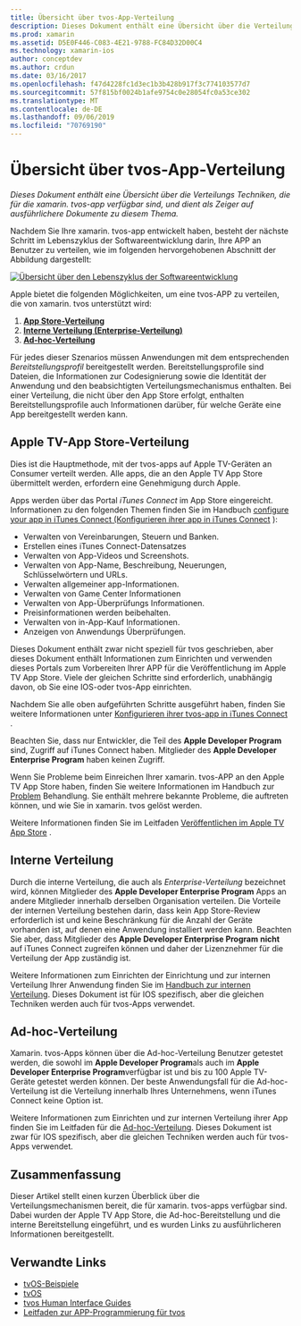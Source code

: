 ```yaml
---
title: Übersicht über tvos-App-Verteilung
description: Dieses Dokument enthält eine Übersicht über die Verteilungs Techniken, die für die xamarin. tvos-app verfügbar sind, und dient als Zeiger auf ausführlichere Dokumente zu diesem Thema.
ms.prod: xamarin
ms.assetid: D5E0F446-C083-4E21-9788-FC84D32D00C4
ms.technology: xamarin-ios
author: conceptdev
ms.author: crdun
ms.date: 03/16/2017
ms.openlocfilehash: f47d4228fc1d3ec1b3b428b917f3c774103577d7
ms.sourcegitcommit: 57f815bf0024b1afe9754c0e28054fc0a53ce302
ms.translationtype: MT
ms.contentlocale: de-DE
ms.lasthandoff: 09/06/2019
ms.locfileid: "70769190"
---
```

# <a name="tvos-app-distribution-overview"></a>Übersicht über tvos-App-Verteilung

_Dieses Dokument enthält eine Übersicht über die Verteilungs Techniken, die für die xamarin. tvos-app verfügbar sind, und dient als Zeiger auf ausführlichere Dokumente zu diesem Thema._

Nachdem Sie Ihre xamarin. tvos-app entwickelt haben, besteht der nächste Schritt im Lebenszyklus der Softwareentwicklung darin, Ihre APP an Benutzer zu verteilen, wie im folgenden hervorgehobenen Abschnitt der Abbildung dargestellt:

[![Übersicht über den Lebenszyklus der Softwareentwicklung](images/publishingdiagram.png)](images/publishingdiagram.png#lightbox)

Apple bietet die folgenden Möglichkeiten, um eine tvos-APP zu verteilen, die von xamarin. tvos unterstützt wird:

1. [**App Store-Verteilung**](#Apple-TV-App-Store-Distribution)
2. [**Interne Verteilung (Enterprise-Verteilung)** ](#In-House-Distribution) 
3. [**Ad-hoc-Verteilung**](#Ad_Hoc_Distribution) 

Für jedes dieser Szenarios müssen Anwendungen mit dem entsprechenden *Bereitstellungsprofil* bereitgestellt werden. Bereitstellungsprofile sind Dateien, die Informationen zur Codesignierung sowie die Identität der Anwendung und den beabsichtigten Verteilungsmechanismus enthalten. Bei einer Verteilung, die nicht über den App Store erfolgt, enthalten Bereitstellungsprofile auch Informationen darüber, für welche Geräte eine App bereitgestellt werden kann.

<a name="Apple-TV-App-Store-Distribution" />

## <a name="apple-tv-app-store-distribution"></a>Apple TV-App Store-Verteilung

Dies ist die Hauptmethode, mit der tvos-apps auf Apple TV-Geräten an Consumer verteilt werden. Alle apps, die an den Apple TV App Store übermittelt werden, erfordern eine Genehmigung durch Apple.

Apps werden über das Portal *iTunes Connect* im App Store eingereicht. Informationen zu den folgenden Themen finden Sie im Handbuch [configure your app in iTunes Connect (Konfigurieren ihrer app in iTunes Connect](~/ios/deploy-test/app-distribution/app-store-distribution/itunesconnect.md) ):

- Verwalten von Vereinbarungen, Steuern und Banken.
- Erstellen eines iTunes Connect-Datensatzes
- Verwalten von App-Videos und Screenshots.
- Verwalten von App-Name, Beschreibung, Neuerungen, Schlüsselwörtern und URLs.
- Verwalten allgemeiner app-Informationen.
- Verwalten von Game Center Informationen
- Verwalten von App-Überprüfungs Informationen.
- Preisinformationen werden beibehalten.
- Verwalten von in-App-Kauf Informationen.
- Anzeigen von Anwendungs Überprüfungen.

Dieses Dokument enthält zwar nicht speziell für tvos geschrieben, aber dieses Dokument enthält Informationen zum Einrichten und verwenden dieses Portals zum Vorbereiten Ihrer APP für die Veröffentlichung im Apple TV App Store. Viele der gleichen Schritte sind erforderlich, unabhängig davon, ob Sie eine IOS-oder tvos-App einrichten.

Nachdem Sie alle oben aufgeführten Schritte ausgeführt haben, finden Sie weitere Informationen unter [Konfigurieren ihrer tvos-app in iTunes Connect](~/ios/tvos/deploy-test/app-distribution/itunes-connect.md) .

Beachten Sie, dass nur Entwickler, die Teil des **Apple Developer Program** sind, Zugriff auf iTunes Connect haben. Mitglieder des **Apple Developer Enterprise Program** haben keinen Zugriff.

Wenn Sie Probleme beim Einreichen Ihrer xamarin. tvos-APP an den Apple TV App Store haben, finden Sie weitere Informationen im Handbuch zur [Problem](~/ios/tvos/troubleshooting.md) Behandlung. Sie enthält mehrere bekannte Probleme, die auftreten können, und wie Sie in xamarin. tvos gelöst werden.

Weitere Informationen finden Sie im Leitfaden [Veröffentlichen im Apple TV App Store](~/ios/tvos/deploy-test/app-distribution/app-store-publishing.md) .

<a name="In-House-Distribution" />

## <a name="in-house-distribution"></a>Interne Verteilung

Durch die interne Verteilung, die auch als *Enterprise-Verteilung* bezeichnet wird, können Mitglieder des **Apple Developer Enterprise Program** Apps an andere Mitglieder innerhalb derselben Organisation verteilen. Die Vorteile der internen Verteilung bestehen darin, dass kein App Store-Review erforderlich ist und keine Beschränkung für die Anzahl der Geräte vorhanden ist, auf denen eine Anwendung installiert werden kann. Beachten Sie aber, dass Mitglieder des **Apple Developer Enterprise Program** **nicht** auf iTunes Connect zugreifen können und daher der Lizenznehmer für die Verteilung der App zuständig ist.

Weitere Informationen zum Einrichten der Einrichtung und zur internen Verteilung Ihrer Anwendung finden Sie im [Handbuch zur internen Verteilung](~/ios/deploy-test/app-distribution/in-house-distribution.md). Dieses Dokument ist für IOS spezifisch, aber die gleichen Techniken werden auch für tvos-Apps verwendet.

<a name="Ad_Hoc_Distribution"/>

## <a name="ad-hoc-distribution"></a>Ad-hoc-Verteilung

Xamarin. tvos-Apps können über die Ad-hoc-Verteilung Benutzer getestet werden, die sowohl im **Apple Developer Program**als auch im **Apple Developer Enterprise Program**verfügbar ist und bis zu 100 Apple TV-Geräte getestet werden können. Der beste Anwendungsfall für die Ad-hoc-Verteilung ist die Verteilung innerhalb Ihres Unternehmens, wenn iTunes Connect keine Option ist.

Weitere Informationen zum Einrichten und zur internen Verteilung ihrer App finden Sie im Leitfaden für die [Ad-hoc-Verteilung](~/ios/deploy-test/app-distribution/ad-hoc-distribution.md). Dieses Dokument ist zwar für IOS spezifisch, aber die gleichen Techniken werden auch für tvos-Apps verwendet.

<a name="Summary" />

## <a name="summary"></a>Zusammenfassung

Dieser Artikel stellt einen kurzen Überblick über die Verteilungsmechanismen bereit, die für xamarin. tvos-apps verfügbar sind. Dabei wurden der Apple TV App Store, die Ad-hoc-Bereitstellung und die interne Bereitstellung eingeführt, und es wurden Links zu ausführlicheren Informationen bereitgestellt.

## <a name="related-links"></a>Verwandte Links

- [tvOS-Beispiele](https://docs.microsoft.com/samples/browse/?products=xamarin&term=Xamarin.iOS+tvOS)
- [tvOS](https://developer.apple.com/tvos/)
- [tvos Human Interface Guides](https://developer.apple.com/tvos/human-interface-guidelines/)
- [Leitfaden zur APP-Programmierung für tvos](https://developer.apple.com/library/prerelease/tvos/documentation/General/Conceptual/AppleTV_PG/)
